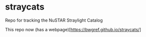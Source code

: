 # straycats
Repo for tracking the NuSTAR Straylight Catalog

This repo now (has a webpage)[https://bwgref.github.io/straycats/]
